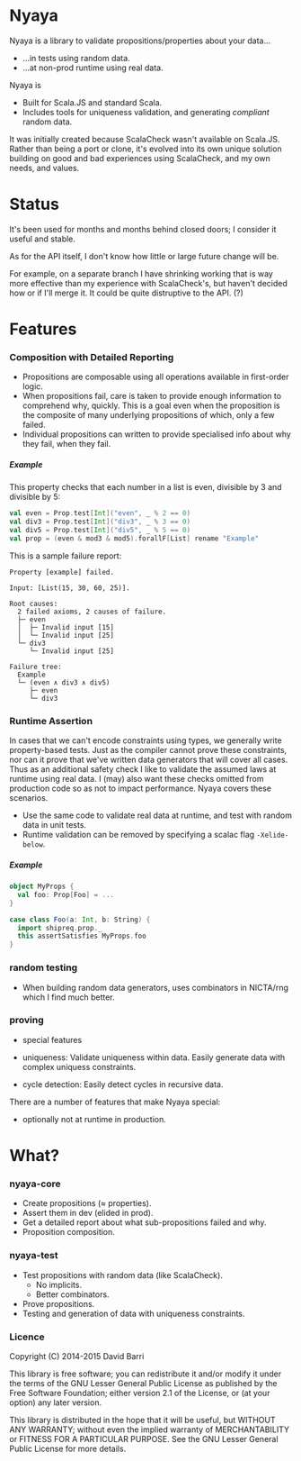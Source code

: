 Nyaya
=====

Nyaya is a library to validate propositions/properties about your data…
* …in tests using random data.
* …at non-prod runtime using real data.

Nyaya is
* Built for Scala.JS and standard Scala.
* Includes tools for uniqueness validation, and generating *compliant* random data.

It was initially created because ScalaCheck wasn't available on Scala.JS.
Rather than being a port or clone, it's evolved into its own unique solution building on good and bad experiences using ScalaCheck, and my own needs, and values.


Status
======
It's been used for months and months behind closed doors; I consider it useful and stable.

As for the API itself, I don't know how little or large future change will be.

For example, on a separate branch I have shrinking working that is way more effective than
my experience with ScalaCheck's, but haven't decided how or if I'll merge it. It could
be quite distruptive to the API. (?)


Features
========

### Composition with Detailed Reporting

* Propositions are composable using all operations available in first-order logic.
* When propositions fail, care is taken to provide enough information to comprehend why, quickly.
  This is a goal even when the proposition is the composite of many underlying propositions of which, only a few failed.
* Individual propositions can written to provide specialised info about why they fail, when they fail.

##### Example
This property checks that each number in a list is even, divisible by 3 and divisible by 5:
```scala
val even = Prop.test[Int]("even", _ % 2 == 0)
val div3 = Prop.test[Int]("div3", _ % 3 == 0)
val div5 = Prop.test[Int]("div5", _ % 5 == 0)
val prop = (even & mod3 & mod5).forallF[List] rename "Example"
```
This is a sample failure report:
```
Property [example] failed.

Input: [List(15, 30, 60, 25)].

Root causes:
  2 failed axioms, 2 causes of failure.
  ├─ even
  │  ├─ Invalid input [15]
  │  └─ Invalid input [25]
  └─ div3
     └─ Invalid input [25]

Failure tree:
  Example
  └─ (even ∧ div3 ∧ div5)
     ├─ even
     └─ div3
```


### Runtime Assertion

In cases that we can't encode constraints using types, we generally write property-based tests.
Just as the compiler cannot prove these constraints, nor can it prove that we've written data
generators that will cover all cases. Thus as an additional safety check I like to validate
the assumed laws at runtime using real data. I (may) also want these checks omitted from
production code so as not to impact performance. Nyaya covers these scenarios.


* Use the same code to validate real data at runtime, and test with random data in unit tests.
* Runtime validation can be removed by specifying a scalac flag `-Xelide-below`.

##### Example
```scala
object MyProps {
  val foo: Prop[Foo] = ...
}

case class Foo(a: Int, b: String) {
  import shipreq.prop._
  this assertSatisfies MyProps.foo
}
```

### random testing

* When building random data generators, uses combinators in NICTA/rng which I find much better.

### proving



- special features

* uniqueness: Validate uniqueness within data. Easily generate data with complex uniquess constraints.

* cycle detection: Easily detect cycles in recursive data.


There are a number of features that make Nyaya special:


* optionally not at runtime in production.






What?
=====

### nyaya-core

* Create propositions (≈ properties).
* Assert them in dev (elided in prod).
* Get a detailed report about what sub-propositions failed and why.
* Proposition composition.

### nyaya-test

* Test propositions with random data (like ScalaCheck).
  * No implicits.
  * Better combinators.
* Prove propositions.
* Testing and generation of data with uniqueness constraints.


### Licence

Copyright (C) 2014-2015 David Barri

This library is free software; you can redistribute it and/or
modify it under the terms of the GNU Lesser General Public
License as published by the Free Software Foundation; either
version 2.1 of the License, or (at your option) any later version.

This library is distributed in the hope that it will be useful,
but WITHOUT ANY WARRANTY; without even the implied warranty of
MERCHANTABILITY or FITNESS FOR A PARTICULAR PURPOSE.  See the GNU
Lesser General Public License for more details.

